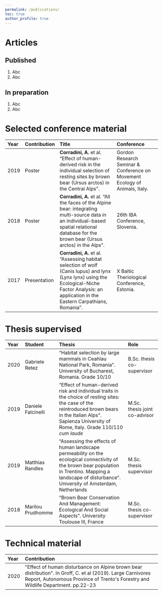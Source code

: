 ```yaml
---
permalink: /publications/
toc: true
author_profile: true
---
```

# Articles
## Published
1. Abc
2. Abc

## In preparation
1. Abc
2. Abc
  
# Selected conference material

| **Year** | **Contribution** | **Title** | **Conference** | 
|:---------|:-----------------|:----------|:---------------|
|    2019  | Poster| **Corradini, A.** et al. “Effect of human-derived risk in the individual selection of resting sites by brown bear (Ursus arctos) in the Central Alps”. | Gordon Research Seminar & Conference on Movement Ecology of Animals, Italy. |
|    2018  | Poster| **Corradini, A.** et al. “All the faces of the Alpine bear: integrating multi-source data in an individual-based spatial relational database for the brown bear (Ursus arctos) in the Alps”.| 26th IBA Conference, Slovenia. |
|    2017  | Presentation| **Corradini, A.** et al. “Assessing habitat selection of wolf (Canis lupus) and lynx (Lynx lynx) using the Ecological-Niche Factor Analysis: an application in the Eastern Carpathians, Romania”. | X Baltic Theriological Conference, Estonia. |


# Thesis supervised

| **Year** | **Student** | **Thesis** | **Role**|
|:---------|:------------|:-----------| :-------| 
|    2020  |  Gabriele Retez  | “Habitat selection by large mammals in Ceahlau National Park, Romania”. University of Bucharest, Romania. Grade 10/10 | B.Sc. thesis co-supervisor|
|    2019  |  Daniele Falcinelli  | “Effect of human-derived risk and individual traits in the choice of resting sites: the case of the reintroduced brown bears in the Italian Alps”. Sapienza University of Rome, Italy. Grade 110/110 _cum laude_ | M.Sc. thesis joint co-advisor |
|    2019  |  Matthias Randles  | “Assessing the effects of human landscape permeability on the ecological connectivity of the brown bear population in Trentino. Mapping a landscape of disturbance”. University of Amsterdam, Netherlands | M.Sc. thesis supervisor |
|    2018  |  Marilou Prudhomme  | “Brown Bear Conservation And Management: Ecological And Social Aspects”. University Toulouse III, France | M.Sc. thesis co-supervisor |


# Technical material
| **Year** | **Contribution** | 
|:---------|:-----------------|
|    2020  | "Effect of human disturbance on Alpine brown bear distribution". In Groff, C. et al (2019). Large Carnivores Report, Autonomous Province of Trento's Forestry and Wildlife Department. pp.22-23 |
